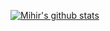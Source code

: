[![Mihir's github stats](https://github-readme-stats.vercel.app/api?username=mihirahuja1)](https://github.com/anuraghazra/github-readme-stats)
